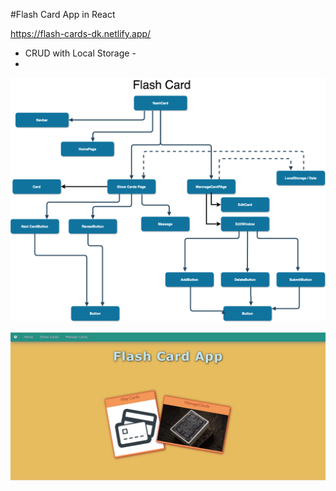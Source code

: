 #Flash Card App in React


https://flash-cards-dk.netlify.app/


- CRUD with Local Storage - 
- 
![alt text](./public/assets/images/flash-card2.png)

![alt text](./public/assets/images/home_page.png)